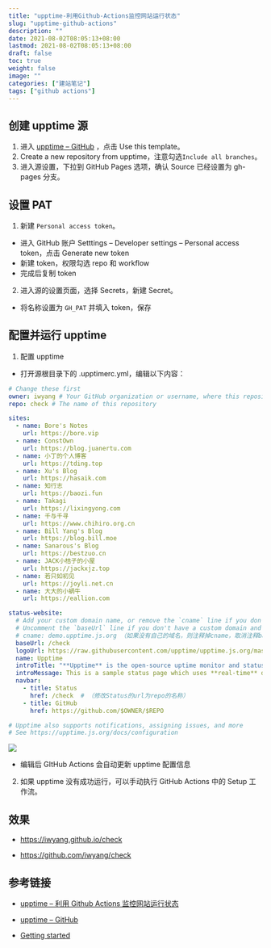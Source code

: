 ```yaml
---
title: "upptime-利用Github-Actions监控网站运行状态"
slug: "upptime-github-actions"
description: ""
date: 2021-08-02T08:05:13+08:00
lastmod: 2021-08-02T08:05:13+08:00
draft: false
toc: true
weight: false
image: ""
categories: ["建站笔记"]
tags: ["github actions"]
---
```


## 创建 upptime 源

1. 进入 [upptime – GitHub](https://github.com/upptime/upptime) ，点击 Use this template。
2. Create a new repository from upptime，注意勾选`Include all branches`。
3. 进入源设置，下拉到 GitHub Pages 选项，确认 Source 已经设置为 gh-pages 分支。

## 设置 PAT

1. 新建 `Personal access token`。

+ 进入 GitHub 账户 Setttings – Developer settings – Personal access token，点击 Generate new token
+ 新建 token，权限勾选 repo 和 workflow
+ 完成后复制 token

2. 进入源的设置页面，选择 Secrets，新建 Secret。

+ 将名称设置为 `GH_PAT` 并填入 token，保存

## 配置并运行 upptime

1. 配置 upptime

+ 打开源根目录下的 .upptimerc.yml，编辑以下内容：

```yaml
# Change these first
owner: iwyang # Your GitHub organization or username, where this repository lives(更改用户名)
repo: check # The name of this repository

sites:
  - name: Bore's Notes
    url: https://bore.vip
  - name: ConstOwn
    url: https://blog.juanertu.com
  - name: 小丁的个人博客
    url: https://tding.top
  - name: Xu's Blog
    url: https://hasaik.com
  - name: 知行志
    url: https://baozi.fun
  - name: Takagi
    url: https://lixingyong.com
  - name: 千与千寻
    url: https://www.chihiro.org.cn
  - name: Bill Yang's Blog
    url: https://blog.bill.moe
  - name: Sanarous's Blog
    url: https://bestzuo.cn
  - name: JACK小桔子的小屋
    url: https://jackxjz.top
  - name: 若只如初见
    url: https://joyli.net.cn
  - name: 大大的小蜗牛
    url: https://eallion.com

status-website:
  # Add your custom domain name, or remove the `cname` line if you don't have a domain
  # Uncomment the `baseUrl` line if you don't have a custom domain and add your repo name there
  # cname: demo.upptime.js.org （如果没有自己的域名，则注释掉cname，取消注释baseUrl）
  baseUrl: /check
  logoUrl: https://raw.githubusercontent.com/upptime/upptime.js.org/master/static/img/icon.svg
  name: Upptime
  introTitle: "**Upptime** is the open-source uptime monitor and status page, powered entirely by GitHub."
  introMessage: This is a sample status page which uses **real-time** data from our [GitHub repository](https://github.com/upptime/upptime). No server required — just GitHub Actions, Issues, and Pages. [**Get your own for free**](https://github.com/upptime/upptime)
  navbar:
    - title: Status
      href: /check  # （修改Status的url为repo的名称）
    - title: GitHub
      href: https://github.com/$OWNER/$REPO

# Upptime also supports notifications, assigning issues, and more
# See https://upptime.js.org/docs/configuration
```

![](https://cdn.jsdelivr.net/gh/iwyang/pic/20210802091341.jpg)

+ 编辑后 GItHub Actions 会自动更新 upptime 配置信息

2. 如果 upptime 没有成功运行，可以手动执行 GitHub Actions 中的 Setup 工作流。

## 效果

+ https://iwyang.github.io/check

+ https://github.com/iwyang/check

## 参考链接

+ [upptime – 利用 Github Actions 监控网站运行状态](https://azhuge233.com/upptime-%E5%88%A9%E7%94%A8-github-actions-%E7%9B%91%E6%8E%A7%E7%BD%91%E7%AB%99%E8%BF%90%E8%A1%8C%E7%8A%B6%E6%80%81/)

+ [upptime – GitHub](https://github.com/upptime/upptime)

+ [Getting started](https://upptime.js.org/docs/get-started)

